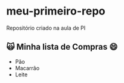 # meu-primeiro-repo
Repositório criado na aula de PI

## 🙀 Minha lista de Compras 😄
- Pão
- Macarrão
- Leite
